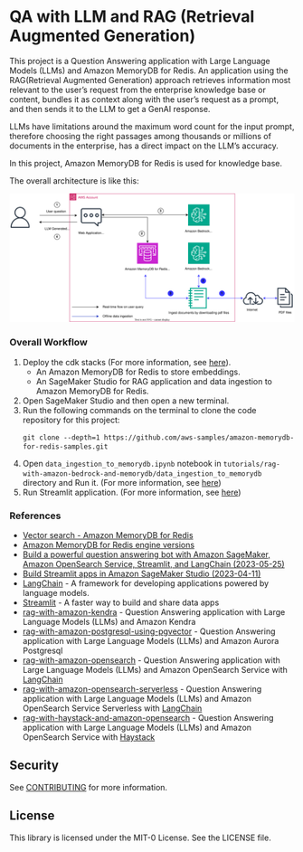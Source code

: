 # QA with LLM and RAG (Retrieval Augmented Generation)

This project is a Question Answering application with Large Language Models (LLMs) and Amazon MemoryDB for Redis. An application using the RAG(Retrieval Augmented Generation) approach retrieves information most relevant to the user’s request from the enterprise knowledge base or content, bundles it as context along with the user’s request as a prompt, and then sends it to the LLM to get a GenAI response.

LLMs have limitations around the maximum word count for the input prompt, therefore choosing the right passages among thousands or millions of documents in the enterprise, has a direct impact on the LLM’s accuracy.

In this project, Amazon MemoryDB for Redis is used for knowledge base.

The overall architecture is like this:

![rag_with_bedrock_memorydb_arch](./cdk_stacks/rag_with_bedrock_memorydb_arch.svg)

### Overall Workflow

1. Deploy the cdk stacks (For more information, see [here](./cdk_stacks/README.md)).
   - An Amazon MemoryDB for Redis to store embeddings.
   - An SageMaker Studio for RAG application and data ingestion to Amazon MemoryDB for Redis.
2. Open SageMaker Studio and then open a new terminal.
3. Run the following commands on the terminal to clone the code repository for this project:
   ```
   git clone --depth=1 https://github.com/aws-samples/amazon-memorydb-for-redis-samples.git
   ```
4. Open `data_ingestion_to_memorydb.ipynb` notebook in `tutorials/rag-with-amazon-bedrock-and-memorydb/data_ingestion_to_memorydb` directory
   and Run it. (For more information, see [here](./data_ingestion_to_vectordb/data_ingestion_to_memorydb.ipynb))
5. Run Streamlit application. (For more information, see [here](./app/README.md))

### References

  * [Vector search - Amazon MemoryDB for Redis](https://docs.aws.amazon.com/memorydb/latest/devguide/vector-search.html)
  * [Amazon MemoryDB for Redis engine versions](https://docs.aws.amazon.com/memorydb/latest/devguide/engine-versions.html)
  * [Build a powerful question answering bot with Amazon SageMaker, Amazon OpenSearch Service, Streamlit, and LangChain (2023-05-25)](https://aws.amazon.com/blogs/machine-learning/build-a-powerful-question-answering-bot-with-amazon-sagemaker-amazon-opensearch-service-streamlit-and-langchain/)
  * [Build Streamlit apps in Amazon SageMaker Studio (2023-04-11)](https://aws.amazon.com/blogs/machine-learning/build-streamlit-apps-in-amazon-sagemaker-studio/)
  * [LangChain](https://python.langchain.com/docs/get_started/introduction.html) - A framework for developing applications powered by language models.
  * [Streamlit](https://streamlit.io/) - A faster way to build and share data apps
  * [rag-with-amazon-kendra](https://github.com/ksmin23/rag-with-amazon-kendra) - Question Answering application with Large Language Models (LLMs) and Amazon Kendra
  * [rag-with-amazon-postgresql-using-pgvector](https://github.com/aws-samples/rag-with-amazon-postgresql-using-pgvector) - Question Answering application with Large Language Models (LLMs) and Amazon Aurora Postgresql
  * [rag-with-amazon-opensearch](https://github.com/ksmin23/rag-with-amazon-opensearch) - Question Answering application with Large Language Models (LLMs) and Amazon OpenSearch Service with [LangChain](https://www.langchain.com/)
  * [rag-with-amazon-opensearch-serverless](https://github.com/aws-samples/rag-with-amazon-opensearch-serverless) - Question Answering application with Large Language Models (LLMs) and Amazon OpenSearch Service Serverless with [LangChain](https://www.langchain.com/)
  * [rag-with-haystack-and-amazon-opensearch](https://github.com/ksmin23/rag-with-haystack-and-amazon-opensearch) - Question Answering application with Large Language Models (LLMs) and Amazon OpenSearch Service with [Haystack](https://haystack.deepset.ai/)

## Security

See [CONTRIBUTING](CONTRIBUTING.md#security-issue-notifications) for more information.

## License

This library is licensed under the MIT-0 License. See the LICENSE file.

